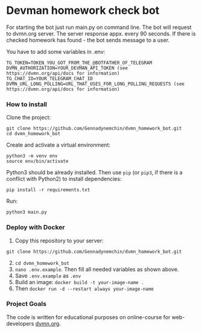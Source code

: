 # Devman homework check bot

For starting the bot just run main.py on command line. The bot will request to dvmn.org server. The server response appx. every 90 seconds.
If there is checked homework has found - the bot sends message to a user.

You have to add some variables in .env:
```
TG_TOKEN=TOKEN_YOU_GOT_FROM_THE_@BOTFATHER_OF_TELEGRAM
DVMN_AUTHORIZATION=YOUR_DEVMAN_API_TOKEN (see https://dvmn.org/api/docs for information)
TG_CHAT_ID=YOUR_TELEGRAM_CHAT_ID
DVMN_URL_LONG_POLLING=URL_THAT_USES_FOR_LONG_POLLING_REQUESTS (see https://dvmn.org/api/docs for information)
```

### How to install
Clone the project:
```
git clone https://github.com/Gennadynemchin/dvmn_homework_bot.git
cd dvmn_homework_bot
```
Create and activate a virtual environment:
```
python3 -m venv env
source env/bin/activate
```
Python3 should be already installed. 
Then use `pip` (or `pip3`, if there is a conflict with Python2) to install dependencies:
```
pip install -r requirements.txt
```
Run:
```
python3 main.py
```
### Deploy with Docker

1. Copy this repository to your server:
```
git clone https://github.com/Gennadynemchin/dvmn_homework_bot.git
```
2. `cd dvmn_homework_bot`
3. `nano .env.example`. Then fill all needed variables as shown above.
4. Save `.env.example` as `.env`
5. Build an image:
`docker build -t your-image-name . `
6. Then `docker run -d --restart always your-image-name`

### Project Goals

The code is written for educational purposes on online-course for web-developers [dvmn.org](https://dvmn.org/).

